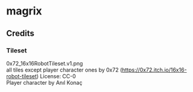 # magrix

## Credits
### Tileset 
0x72_16x16RobotTileset.v1.png  
all tiles except player character ones by 0x72 (https://0x72.itch.io/16x16-robot-tileset) License: CC-0  
Player character by Anıl Konaç